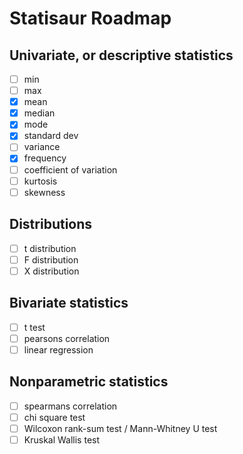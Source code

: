 # Statisaur Roadmap

## Univariate, or descriptive statistics

- [ ] min
- [ ] max
- [x] mean
- [x] median
- [x] mode
- [x] standard dev
- [ ] variance
- [x] frequency
- [ ] coefficient of variation
- [ ] kurtosis
- [ ] skewness

## Distributions

- [ ] t distribution
- [ ] F distribution
- [ ] X distribution

## Bivariate statistics

- [ ] t test
- [ ] pearsons correlation
- [ ] linear regression

## Nonparametric statistics

- [ ] spearmans correlation
- [ ] chi square test
- [ ] Wilcoxon rank-sum test / Mann-Whitney U test
- [ ] Kruskal Wallis test
